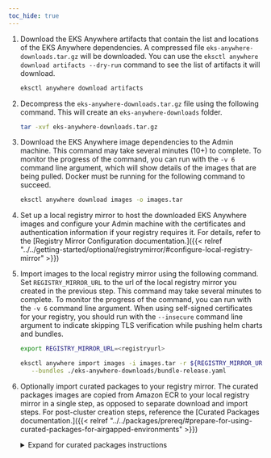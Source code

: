 ```yaml
---
toc_hide: true
---
```

1. Download the EKS Anywhere artifacts that contain the list and locations of the EKS Anywhere dependencies. A compressed file `eks-anywhere-downloads.tar.gz` will be downloaded. You can use the `eksctl anywhere download artifacts --dry-run` command to see the list of artifacts it will download.
   ```bash
   eksctl anywhere download artifacts
   ```
   
1. Decompress the `eks-anywhere-downloads.tar.gz` file using the following command. This will create an `eks-anywhere-downloads` folder.
   ```bash
   tar -xvf eks-anywhere-downloads.tar.gz
   ```

1. Download the EKS Anywhere image dependencies to the Admin machine. This command may take several minutes (10+) to complete. To monitor the progress of the command, you can run with the `-v 6` command line argument, which will show details of the images that are being pulled. Docker must be running for the following command to succeed.
   ```bash
   eksctl anywhere download images -o images.tar
   ```

1. Set up a local registry mirror to host the downloaded EKS Anywhere images and configure your Admin machine with the certificates and authentication information if your registry requires it. For details, refer to the [Registry Mirror Configuration documentation.]({{< relref "../../getting-started/optional/registrymirror/#configure-local-registry-mirror" >}})

1. Import images to the local registry mirror using the following command. Set `REGISTRY_MIRROR_URL` to the url of the local registry mirror you created in the previous step. This command may take several minutes to complete. To monitor the progress of the command, you can run with the `-v 6` command line argument. When using self-signed certificates for your registry, you should run with the `--insecure` command line argument to indicate skipping TLS verification while pushing helm charts and bundles.
   ```bash
   export REGISTRY_MIRROR_URL=<registryurl>
   ```
   ```bash
   eksctl anywhere import images -i images.tar -r ${REGISTRY_MIRROR_URL} \
      --bundles ./eks-anywhere-downloads/bundle-release.yaml
   ```

1. Optionally import curated packages to your registry mirror. The curated packages images are copied from Amazon ECR to your local registry mirror in a single step, as opposed to separate download and import steps. For post-cluster creation steps, reference the [Curated Packages documentation.]({{< relref "../../packages/prereq/#prepare-for-using-curated-packages-for-airgapped-environments" >}})
   
   <details>
      <summary>Expand for curated packages instructions</summary>

      If your EKS Anywhere cluster is running in an airgapped environment, and you set up a local registry mirror, you can copy curated packages from Amazon ECR to your local registry mirror with the following command.
      
      Set `$KUBEVERSION` to be equal to the `spec.kubernetesVersion` of your EKS Anywhere cluster specification.
      
      The `copy packages` command uses the credentials in your docker config file. So you must `docker login` to the source registries and the destination registry before running the command.
      
      ```bash
      eksctl anywhere copy packages \
        ${REGISTRY_MIRROR_URL}/curated-packages \
        --kube-version $KUBEVERSION \
        --src-chart-registry public.ecr.aws/eks-anywhere \
        --src-image-registry 783794618700.dkr.ecr.us-west-2.amazonaws.com
      ```
   </details>
